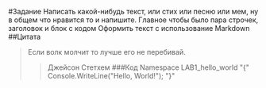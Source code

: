#Задание
 Написать какой-нибудь текст, или стих или песню или мем,
 ну в общем что нравится то и напишите.
 Главное чтобы было пара строчек, заголовок и блок с кодом
 Оформить текст с использование Markdown
##Цитата
>Если волк молчит то лучше его не перебивай.
>>Джейсон Стетхем
###Код
Namespace LAB1_hello_world
"{"
Console.WriteLine("Hello, World!");
"}"
